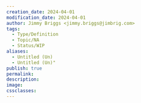 ```yaml
---
creation_date: 2024-04-01
modification_date: 2024-04-01
author: Jimmy Briggs <jimmy.briggs@jimbrig.com>
tags:
  - Type/Definition
  - Topic/NA
  - Status/WIP
aliases:
  - Untitled (Un)
  - Untitled (Un)"
publish: true
permalink:
description:
image:
cssclasses:
---
```

